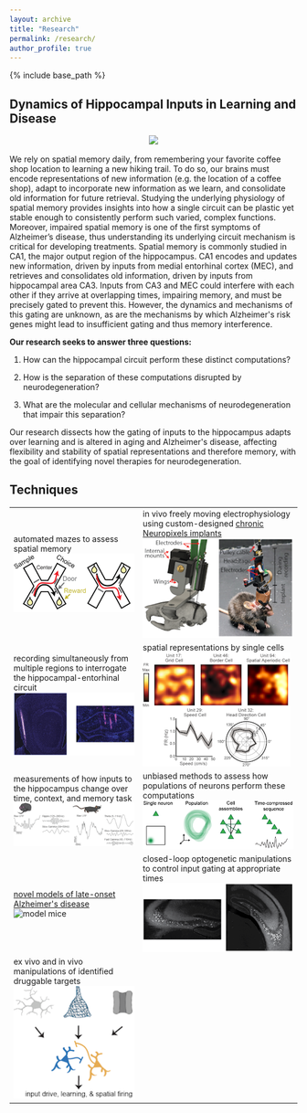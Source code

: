 ```yaml
---
layout: archive
title: "Research"
permalink: /research/
author_profile: true
---
```


{% include base_path %}

## Dynamics of Hippocampal Inputs in Learning and Disease

<p style="text-align: center">
<img src="{{ site.url }}{{ site.baseurl }}/images/circuit.png">
</p>

We rely on spatial memory daily, from remembering your favorite coffee shop location to learning a new hiking trail. To do so, our brains must encode representations of new information (e.g. the location of a coffee shop), adapt to incorporate new information as we learn, and consolidate old information for future retrieval. Studying the underlying physiology of spatial memory provides insights into how a single circuit can be plastic yet stable enough to consistently perform such varied, complex functions. Moreover, impaired spatial memory is one of the first symptoms of Alzheimer’s disease, thus understanding its underlying circuit mechanism is critical for developing treatments. Spatial memory is commonly studied in CA1, the major output region of the hippocampus. CA1 encodes and updates new information, driven by inputs from medial entorhinal cortex (MEC), and retrieves and consolidates old information, driven by inputs from hippocampal area CA3. Inputs from CA3 and MEC could interfere with each other if they arrive at overlapping times, impairing memory, and must be precisely gated to prevent this. However, the dynamics and mechanisms of this gating are unknown, as are the mechanisms by which Alzheimer's risk genes might lead to insufficient gating and thus memory interference.

**Our research seeks to answer three questions:**

1. How can the hippocampal circuit perform these distinct computations?
	
2. How is the separation of these computations disrupted by neurodegeneration?
	
3. What are the molecular and cellular mechanisms of neurodegeneration that impair this separation?
	
Our research dissects how the gating of inputs to the hippocampus adapts over learning and is altered in aging and Alzheimer's disease, affecting flexibility and stability of spatial representations and therefore memory, with the goal of identifying novel therapies for neurodegeneration.


## Techniques

|        |         |
| ------ | ------- |
| automated mazes to assess spatial memory ![Xmaze](../images/Xmaze.png) | in vivo freely moving electrophysiology using custom-designed [chronic Neuropixels implants](/resources/) ![Neuropixels implants](../images/chronic_npx_mouse.png) |
| recording simultaneously from multiple regions to interrogate the hippocampal-entorhinal circuit ![electrode traces](../images/histology.png) | spatial representations by single cells ![cell types](../images/cells.png)   |
| measurements of how inputs to the hippocampus change over time, context, and memory task ![LFP traces](../images/traces.png)   | unbiased methods to assess how populations of neurons perform these computations  ![population coding](../images/assemblies.png)   |
| [novel models of late-onset Alzheimer's disease](https://www.model-ad.org/) ![model mice](../images/mice.jpg)      | closed-loop optogenetic manipulations to control input gating at appropriate times ![inhibitory neurons](../images/DREADDS_histology.png)       |
| ex vivo and in vivo manipulations of identified druggable targets           ![inhibitory neurons](../images/molecular.png) |       |